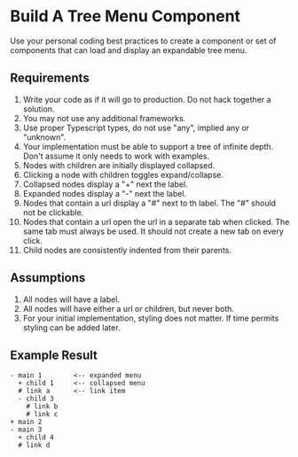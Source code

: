 # Build A Tree Menu Component

Use your personal coding best practices to create a component or set of components that
can load and display an expandable tree menu.

## Requirements 
1. Write your code as if it will go to production.  Do not hack together a solution.
2. You may not use any additional frameworks.
2. Use proper Typescript types, do not use "any", implied any or "unknown".
2. Your implementation must be able to support a tree of infinite depth.  Don't assume it only needs to work with examples.
3. Nodes with children are initially displayed collapsed.
4. Clicking a node with children toggles expand/collapse.
2. Collapsed nodes display a "+" next the label.
3. Expanded nodes display a "-" next the label.
4. Nodes that contain a url display a "#" next to th label.  The "#" should not be clickable. 
4. Nodes that contain a url open the url in a separate tab when clicked. The same tab must always be used.  It should not create a new tab on every click.
5. Child nodes are consistently indented from their parents.

## Assumptions
1. All nodes will have a label.
2. All nodes will have either a url or children, but never both.
3. For your initial implementation, styling does not matter.  If time permits styling can be added later.

## Example Result
```
- main 1        <-- expanded menu
  + child 1     <-- collapsed menu
  # link a      <-- link item
  - child 3
    # link b
    # link c
+ main 2
- main 3
  + child 4
  # link d
```
